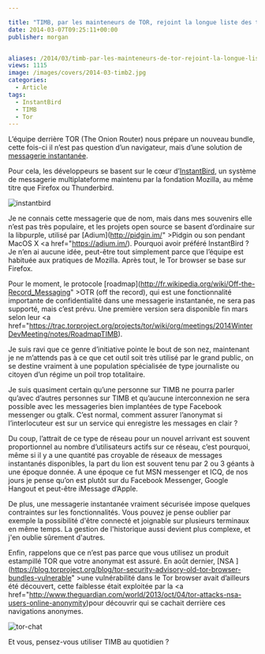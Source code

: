 ```yaml
---

title: "TIMB, par les mainteneurs de TOR, rejoint la longue liste des tchats sécurisés"
date: 2014-03-07T09:25:11+00:00
publisher: morgan


aliases: /2014/03/timb-par-les-mainteneurs-de-tor-rejoint-la-longue-liste-des-tchats-securises/
views: 1115
image: /images/covers/2014-03-timb2.jpg
categories:
  - Article
tags:
  - InstantBird
  - TIMB
  - Tor
---
```

L’équipe derrière TOR (The Onion Router) nous prépare un nouveau bundle, cette fois-ci il n’est pas question d’un navigateur, mais d’une solution de [messagerie instantanée](http://www.dailydot.com/technology/tor-instant-messaging-bundle/).

Pour cela, les développeurs se basent sur le cœur d’[InstantBird](http://instantbird.com/features.html), un système de messagerie multiplateforme maintenu par la fondation Mozilla, au même titre que Firefox ou Thunderbird.

![instantbird](/images/2014/03/instantbird.png)

Je ne connais cette messagerie que de nom, mais dans mes souvenirs elle n’est pas très populaire, et les projets open source se basent d’ordinaire sur la libpurple, utilisé par [Adium](http://pidgin.im/" >Pidgin </a>ou son pendant MacOS X <a href="https://adium.im/). Pourquoi avoir préféré InstantBird ? Je n’en ai aucune idée, peut-être tout simplement parce que l’équipe est habituée aux pratiques de Mozilla. Après tout, le Tor browser se base sur Firefox.

Pour le moment, le protocole [roadmap](http://fr.wikipedia.org/wiki/Off-the-Record_Messaging" >OTR </a>(off the record), qui est une fonctionnalité importante de confidentialité dans une messagerie instantanée, ne sera pas supporté, mais c’est prévu. Une première version sera disponible fin mars selon leur <a href="https://trac.torproject.org/projects/tor/wiki/org/meetings/2014WinterDevMeeting/notes/RoadmapTIMB).

Je suis ravi que ce genre d’initiative pointe le bout de son nez, maintenant je ne m’attends pas à ce que cet outil soit très utilisé par le grand public, on se destine vraiment à une population spécialisée de type journaliste ou citoyen d’un régime un poil trop totalitaire.

Je suis quasiment certain qu’une personne sur TIMB ne pourra parler qu’avec d’autres personnes sur TIMB et qu’aucune interconnexion ne sera possible avec les messageries bien implantées de type Facebook messenger ou gtalk. C’est normal, comment assurer l’anonymat si l’interlocuteur est sur un service qui enregistre les messages en clair ?

Du coup, l’attrait de ce type de réseau pour un nouvel arrivant est souvent proportionnel au nombre d’utilisateurs actifs sur ce réseau, c’est pourquoi, même si il y a une quantité pas croyable de réseaux de messages instantanés disponibles, la part du lion est souvent tenu par 2 ou 3 géants à une époque donnée. A une époque ce fut MSN messenger et ICQ, de nos jours je pense qu’on est plutôt sur du Facebook Messenger, Google Hangout et peut-être iMessage d’Apple.

De plus, une messagerie instantanée vraiment sécurisée impose quelques contraintes sur les fonctionnalités. Vous pouvez je pense oublier par exemple la possibilité d'être connecté et joignable sur plusieurs terminaux en même temps. La gestion de l'historique aussi devient plus complexe, et j'en oublie sûrement d'autres.

Enfin, rappelons que ce n’est pas parce que vous utilisez un produit estampillé TOR que votre anonymat est assuré. En août dernier, [NSA ](https://blog.torproject.org/blog/tor-security-advisory-old-tor-browser-bundles-vulnerable" >une vulnérabilité dans le Tor browser</a> avait d’ailleurs été découvert, cette faiblesse était exploitée par la <a href="http://www.theguardian.com/world/2013/oct/04/tor-attacks-nsa-users-online-anonymity)pour découvrir qui se cachait derrière ces navigations anonymes.

![tor-chat](/images/2014/03/tor-chat.png)

Et vous, pensez-vous utiliser TIMB au quotidien ?
